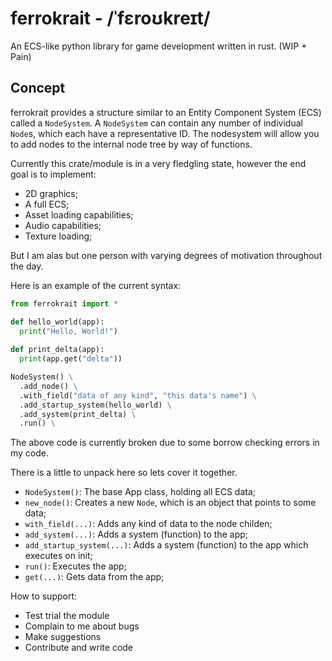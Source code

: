 # ferrokrait - /ˈfɛroʊkreɪt/
An ECS-like python library for game development written in rust. (WIP + Pain)
## Concept
ferrokrait provides a structure similar to an Entity Component System (ECS) called a `NodeSystem`. A `NodeSystem` can contain any number of individual `Node`s, which each have a representative ID. The nodesystem will allow you to add nodes to the internal node tree by way of functions. 

Currently this crate/module is in a very fledgling state, however the end goal is to implement:
- 2D graphics;
- A full ECS;
- Asset loading capabilities;
- Audio capabilities;
- Texture loading;

But I am alas but one person with varying degrees of motivation throughout the day.

Here is an example of the current syntax:

```python
from ferrokrait import *

def hello_world(app):
  print("Hello, World!")
  
def print_delta(app):
  print(app.get("delta"))

NodeSystem() \
  .add_node() \
  .with_field("data of any kind", "this data's name") \
  .add_startup_system(hello_world) \
  .add_system(print_delta) \
  .run() \

```
The above code is currently broken due to some borrow checking errors in my code. 

There is a little to unpack here so lets cover it together.
- `NodeSystem()`: The base App class, holding all ECS data;
- `new_node()`: Creates a new `Node`, which is an object that points to some data;
- `with_field(...)`: Adds any kind of data to the node childen;
- `add_system(...)`: Adds a system (function) to the app;
- `add_startup_system(...)`: Adds a system (function) to the app which executes on init;
- `run()`: Executes the app;
- `get(...)`: Gets data from the app;

How to support:
  - Test trial the module
  - Complain to me about bugs
  - Make suggestions
  - Contribute and write code
